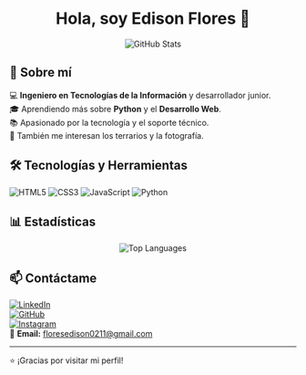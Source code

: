 <h1 align="center">Hola, soy Edison Flores 👋</h1>

<p align="center">
  <img src="https://github-readme-stats.vercel.app/api?username=EdisonFlores&show_icons=true&theme=radical" alt="GitHub Stats"/>
</p>

## 🚀 Sobre mí  
💻 **Ingeniero en Tecnologías de la Información** y desarrollador junior.  
🎓 Aprendiendo más sobre **Python** y el **Desarrollo Web**.  
📚 Apasionado por la tecnología y el soporte técnico.  
🌿 También me interesan los terrarios y la fotografía.  

## 🛠️ Tecnologías y Herramientas
![HTML5](https://img.shields.io/badge/-HTML5-E34F26?style=flat&logo=html5&logoColor=white)
![CSS3](https://img.shields.io/badge/-CSS3-1572B6?style=flat&logo=css3)
![JavaScript](https://img.shields.io/badge/-JavaScript-F7DF1E?style=flat&logo=javascript&logoColor=black)
![Python](https://img.shields.io/badge/-Python-3776AB?style=flat&logo=python&logoColor=white)

## 📊 Estadísticas
<p align="center">
  <img src="https://github-readme-stats.vercel.app/api/top-langs/?username=EdisonFlores&layout=compact&theme=radical" alt="Top Languages"/>
</p>

## 📫 Contáctame
[![LinkedIn](https://img.shields.io/badge/-LinkedIn-blue?style=flat&logo=Linkedin)](https://www.linkedin.com/in/edison-flores-8a7b61268)  
[![GitHub](https://img.shields.io/badge/-GitHub-181717?style=flat&logo=github)](https://github.com/EdisonFlores)  
[![Instagram](https://img.shields.io/badge/-Instagram-E4405F?style=flat&logo=instagram&logoColor=white)](https://www.instagram.com/3d150n_f10r35/profilecard/?igsh=dXhlNGdzb3AzdGpm)  
📧 **Email:** [floresedison0211@gmail.com](mailto:floresedison0211@gmail.com)  

---
⭐ ¡Gracias por visitar mi perfil!


